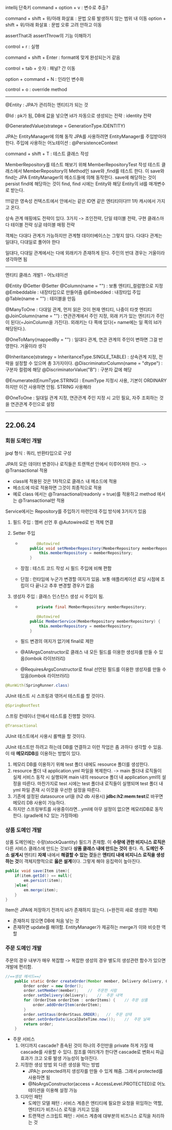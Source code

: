 intellij 단축키
command + option + v : 변수로 추출?

command + shift + 위/아래 화살표 : 문법 오류 발생하지 않는 범위 내 이동
option + shift + 위/아래 화살표 : 문법 오류 고려 안하고 이동

assertThat과 assertThrow의 기능 이해하기


control + r : 실행

command + shift + Enter : format에 맞게 완성되는거 같음

control + tab + 숫자 : 패널? 간 이동

option + command + N : 인라인 변수화

control + o : override method

------


@Entity : JPA가 관리하는 엔티티가 되는 것

@Id : pk가 됨, 
DB에 값을 넣으면 id가 자동으로 생성되는 전략 : identity 전략

@GeneratedValue(stratege = GenerationType.IDENTITY)


JPA는 EntityManager에 의해 동작
JPA를 사용하려면 EntityManager를 주입받아야 한다.
주입에 사용하는 어노테이션 : @PersistenceContext


command + shift + T : 테스트 클래스 작성

MemberRepository를 테스트 해보기 위해 MemberRepositoryTest 작성
테스트 클래스에서 MemberRepository의 Method인 save와 ,find를 테스트 한다.
이 save와 find는 JPA EntityManager의 메소드들에 의해 동작한다.
save에 해당하는 것이 persist
find에 해당하는 것이 find, find 시에는 Entity와 해당 Entity의 id를 매개변수로 받는다.

!!!!같은 영속성 컨텍스트에서 안에서는 같은 ID면 같은 엔티티이다!!!
1차 캐시에서 가지고 온다.



상속 관계 매핑에도 전략이 있다. 3가지 -> 조인전략, 단일 테이블 전략, 구현 클래스마다 테이블 전략
싱글 테이블 매핑 전략

객체는 다대다 관계가 가능하지만
관계형 데이터베이스는 그렇지 않다. 다대다 관계는 일대다, 다대일로 풀어야 한다

일대다, 다대일 관계에서는 다에 외래키가 존재하게 된다. 주인의 반대 경우는 거울이라 생각하면 됨

------


엔티티 클래스 개발1 - 어노테이션

@Entity
@Getter @Setter
@Column(name = "") : 보통 엔티티_컬럼명으로 지정
@Embeddable : 내장타입으로 만들어줌
@Embedded : 내장타입 주입
@Table(name = "") : 테이블을 만듬

@ManyToOne : 다대일 관계, 먼저 읽은 것이 현재 엔티티, 나중이 타겟 엔티티
@JoinColumn(name = "") : 연관관계에서 주인 지정, 외래 키가 있는 엔티티가 주인이 된다(=JoinColumn을 가진다).
외래키는 다 쪽에 있다(= name에는 일 쪽의 Id가 해당된다.).

@OneToMany(mappedBy = "") : 일대다 관계, 연관 관계의 주인이 변하면 그걸 반영한다. 거울이라 생각

@Inheritance(strategy = InheritanceType.SINGLE_TABLE) : 상속관계 지정, 전략을 설정할 수 있으며 총 3가지이다.
@DiscriminatorColumn(name = "dtype") : 구분자 컬럼에 해당
@DiscriminatorValue("B") : 구분자 값에 해당


@Enumerated(EnumType.STRING) : EnumType 지정시 사용, 기본이 ORDINARY 하지만 이건 사용하면 안됨. STRING 사용해라

@OneToOne : 일대일 관계 지정, 연관관계 주인 지정 시 고민 필요, 자주 조회하는 것을 연관관계 주인으로 설정

------

## 22.06.24

### 회원 도메인 개발

jpql 형식 : 쿼리, 반환타입으로 구성

JPA의 모든 데이터 변경이나 로직들은 트랜잭션 안에서 이루어져야 한다. -> @Transactional 적용

- class에 적용된 것은 1차적으로 클래스 내 메소드에 적용
- 메소드에 따로 적용하면 그것이 최종적으로 적용
- 예로 class 에서는 @Transactional(readonly = true)를 적용하고 method 에서는 @Transactional만 적용



Service에서는 Repository를 주입하기 마련인데 주입 방식에 3가지가 있음

1. 필드 주입 : 멤버 선언 후 @Autowired로 빈 객체 연결

2. Setter 주입

   - ```java
     		@Autowired
         public void setMemberRepository(MemberRepository memberRepository) {
             this.memberRepository = memberRepository;
         }
     ```

   - 장점 : 테스트 코드 작성 시 필드 주입에 비해 편함

   - 단점 : 런타임에 누군가 변경할 여지가 있음. 보통 애플리케이션 로딩 시점에 조립이 다 끝나고 추후 변경할 경우가 없음

3. 생성자 주입 : 클래스 인스턴스 생성 시 주입이 됨.

   - ```java
     		private final MemberRepository memberRepository;
       
       		@Autowired
         public MemberService(MemberRepository memberRepository) {
             this.memberRepository = memberRepository;
         }
     ```

   - 필드 변경의 여지가 없기에 final로 제한

   - @AllArgsConstructor로 클래스 내 모든 필드를 이용한 생성자롤 만들 수 있음(lombok 라이브러리)

   - @RequiresArgsConstructor로 final 선언된 필드를 이용한 생성자를 만들 수 있음(lombok 라이브러리)



```java
@RunWith(SpringRunner.class)
```

JUnit 테스트 시 스프링과 엮어서 테스트를 할 것이다.



```java
@SpringBootTest
```

스프링 컨테이너 안에서 테스트를 진행할 것이다.



```java
@Transactional
```

JUnit 테스트에서 사용시 롤백을 할 것이다.



JUnit 테스트만 하려고 하는데 DB를 연결하고 이런 작업은 좀 과하다 생각할 수 있음. 이 때 **메모리DB**를 이용하는 방법이 있다.

1. 메모리 DB를 이용하기 위해 test 폴더 내에도 resource 폴더를 생성한다.
2. resource 폴더 내 application.yml 파일을 복제한다. -> main 폴더내 로직들이 실제 서비스 동작 시 실행되며 main 내의 resource 폴더 내 application.yml의 설정을 따른다. 마찬가지로 test 시에는 test 폴더내 로직들이 실행되며 test 폴더 내 yml 파일 존재 시 이것을 우선한 설정을 따른다.
3. 기존에 설정된 datasource url을 (h2 db 사용시)  **jdbc:h2:mem:test**로 바꾸면 메모리 DB 사용이 가능하다.
4. 하지만 스프링부트를 사용중이라면...yml에 아무 설정이 없으면 메모리DB로 동작한다. (gradle에 h2 있는 가정하에)



### 상품 도메인 개발

상품 도메인에는 수량(stockQuantity) 필드가 존재함. 이 **수량에 관한 비지니스 로직은** 다른 서비스 클래스에 만드는 것보다 **상품 클래스 내에 만드는 것이** 좋다. 즉, **도메인 주소 설계시** 엔티티 **자체** 내에서 **해결할 수 있는 것**들은 **엔티티 내에 비지니스 로직을 생성하는 것**이 객체지향적으로 **옳은 설계**이다. 그렇게 해야 응집력이 높아진다.



```java
public void save(Item item){
    if(item.getId() == null){
        em.persist(item);
    }else{
        em.merge(item);
    }
}
```

Item은 JPA에 저장하기 전까지  id가 존재하지 않는다. (=완전히 새로 생성한 객체)

- 존재하지 않으면 DB에 처음 넣는 것
- 존재하면 update를 해야함. EntityManager가 제공하는 merge가 이와 비슷한 역할



### 주문 도메인 개발

주문의 경우 내부가 매우 복잡함 -> 복잡한 생성의 경우 별도의 생성관련 함수가 있으면 개발에 편리함.

```java
//==생성 메서드==/
    public static Order createOrder(Member member, Delivery delivery, OrderItem... orderItems) 		{
        Order order = new Order();
        order.setMember(member);    //  주문한 사람
        order.setDelivery(delivery);    //  주문 내역   
        for (OrderItem orderItem : orderItems) {    // 주문 상품    
            order.addOrderItem(orderItem);
        }
        order.setStaus(OrderStaus.ORDER);   //  주문 상태 
        order.setOrderDate(LocalDateTime.now());    //  주문 날짜
        return order;
    }
```



- 주문 서비스
  1. 어디까지 cascade?  종속된 것이 하나의 주인만을 private 하게 가질 때 cascade를 사용할 수 있다. 참조를 여러개가 한다면 cascade로 변화시 파급효과가 크고 오류 발생 가능성이 높아진다.
  2. 지정한 생성 방법 외 다른 생성을 막는 방법
     - JPA는 protected까지 생성자를 만들 수 있게 해줌. 그래서 protected를 사용하면 됨
     - @NoArgsConstructor(access = AccessLevel.PROTECTED)로 어노테이션을 이용해 설정 가능
  3. 디자인 패턴
     - 도메인 모델 패턴 : 서비스 계층은 엔티티에 필요한 요청을 위임하는 역할, 엔티티가 비즈니스 로직을 가지고 있음
     - 트랜잭션 스크립트 패턴 : 서비스 계층에 대부분의 비즈니스 로직을 처리하는 것